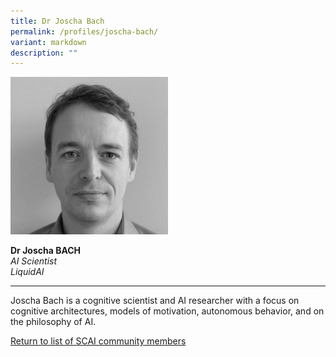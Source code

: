 ```yaml
---
title: Dr Joscha Bach
permalink: /profiles/joscha-bach/
variant: markdown
description: ""
---
```

<div style="width:50%"><img src="/images/People/joscha_bach.jpeg" alt="Dr Joscha Bach"></div>

**Dr Joscha BACH**<br>*AI Scientist*<br>*LiquidAI*<br>

---

Joscha Bach is a cognitive scientist and AI researcher with a focus on cognitive architectures, models of motivation, autonomous behavior, and on the philosophy of AI.

[Return to list of SCAI community members](/community)